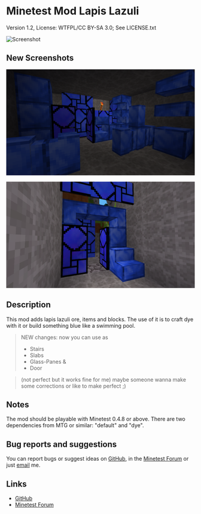 # Minetest Mod Lapis Lazuli
Version 1.2, License: WTFPL/CC BY-SA 3.0; See LICENSE.txt

![Screenshot](screenshot.high.png)

## New Screenshots

![screenshot_new_2024](screenshot_20240602_160712.png)

![screenshot_2024_02](screenshot_2024_02.png)



## Description
This mod adds lapis lazuli ore, items and blocks. The use of it is to craft dye with it or build something blue like a swimming pool.

> NEW changes: now you can use as
>
> * Stairs
> * Slabs
> * Glass-Panes &
> * Door

> (not perfect but it works fine for me) maybe someone wanna make some corrections or like to make perfect ;)

## Notes
The mod should be playable with Minetest 0.4.8 or above. There are two dependencies from MTG or similar: "default" and "dye".

## Bug reports and suggestions
You can report bugs or suggest ideas on [GitHub](http://github.com/lnj2/lapis/issues/new), in the [Minetest Forum](http://forum.minetest.net/viewtopic.php?id=11287) or just [email](mailto:git@lnj.li) me.

## Links
* [GitHub](http://github.com/lnj2/lapis/)
* [Minetest Forum](http://forum.minetest.net/viewtopic.php?id=11287)

